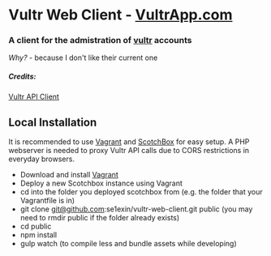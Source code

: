 # Vultr Web Client - [VultrApp.com](https://vultrapp.com)
### A client for the admistration of [vultr](vultr.com) accounts

*Why?* - because I don't like their current one


##### Credits:
[Vultr API Client](https://github.com/usefulz/vultr-api-client)

## Local Installation
It is recommended to use [Vagrant](https://www.vagrantup.com/) and [ScotchBox](https://box.scotch.io/) for easy setup. A PHP webserver is needed to proxy Vultr API calls due to CORS restrictions in everyday browsers.

* Download and install [Vagrant](https://www.vagrantup.com/)
* Deploy a new Scotchbox instance using Vagrant
* cd into the folder you deployed scotchbox from (e.g. the folder that your Vagrantfile is in)
* git clone git@github.com:se1exin/vultr-web-client.git public (you may need to rmdir public if the folder already exists)
* cd public
* npm install
* gulp watch (to compile less and bundle assets while developing)
